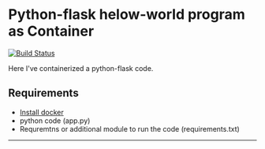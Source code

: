# Python-flask helow-world program as Container

[![Build Status](https://travis-ci.org/joemccann/dillinger.svg?branch=master)](https://travis-ci.org/joemccann/dillinger)


Here I've containerized a python-flask code.

## Requirements
- [Install docker](https://docs.docker.com/engine/install/debian/)
- python code (app.py)
- Requremtns or additional module to run the code (requirements.txt)
----

